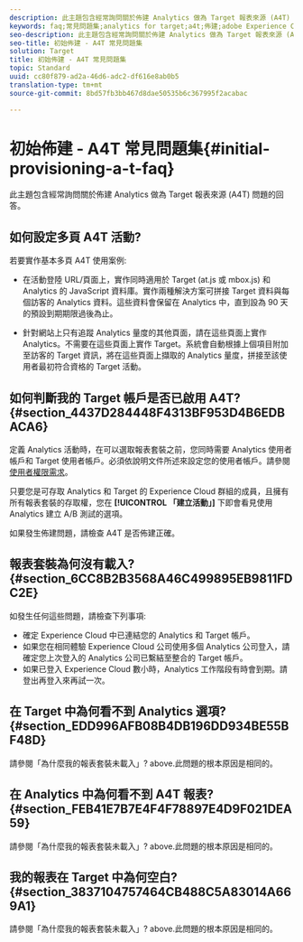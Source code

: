 ```yaml
---
description: 此主題包含經常詢問關於佈建 Analytics 做為 Target 報表來源 (A4T) 問題的回答。
keywords: faq;常見問題集;analytics for target;a4t;佈建;adobe Experience Cloud
seo-description: 此主題包含經常詢問關於佈建 Analytics 做為 Target 報表來源 (A4T) 問題的回答。
seo-title: 初始佈建 - A4T 常見問題集
solution: Target
title: 初始佈建 - A4T 常見問題集
topic: Standard
uuid: cc80f879-ad2a-46d6-adc2-df616e8ab0b5
translation-type: tm+mt
source-git-commit: 8bd57fb3bb467d8dae50535b6c367995f2acabac

---
```



# 初始佈建 - A4T 常見問題集{#initial-provisioning-a-t-faq}

此主題包含經常詢問關於佈建 Analytics 做為 Target 報表來源 (A4T) 問題的回答。

## 如何設定多頁 A4T 活動?

若要實作基本多頁 A4T 使用案例:

* 在活動登陸 URL/頁面上，實作同時適用於 Target (at.js 或 mbox.js) 和 Analytics 的 JavaScript 資料庫。實作兩種解決方案可拼接 Target 資料與每個訪客的 Analytics 資料。這些資料會保留在 Analytics 中，直到設為 90 天的預設到期期限過後為止。

* 針對網站上只有追蹤 Analytics 量度的其他頁面，請在這些頁面上實作 Analytics。不需要在這些頁面上實作 Target。系統會自動根據上個項目附加至訪客的 Target 資訊，將在這些頁面上擷取的 Analytics 量度，拼接至該使用者最初符合資格的 Target 活動。

## 如何判斷我的 Target 帳戶是否已啟用 A4T? {#section_4437D284448F4313BF953D4B6EDBACA6}

定義 Analytics 活動時，在可以選取報表套裝之前，您同時需要 Analytics 使用者帳戶和 Target 使用者帳戶。必須依說明文件所述來設定您的使用者帳戶。請參閱[使用者權限需求](../../../c-integrating-target-with-mac/a4t/account-reqs.md#concept_4BC06CAB00BF46FF9362AFE98656B083)。

只要您是可存取 Analytics 和 Target 的 Experience Cloud 群組的成員，且擁有所有報表套裝的存取權，您在 **[!UICONTROL 「建立活動」]** 下即會看見使用 Analytics 建立 A/B 測試的選項。

如果發生佈建問題，請檢查 A4T 是否佈建正確。

## 報表套裝為何沒有載入?   {#section_6CC8B2B3568A46C499895EB9811FDC2E}

如發生任何這些問題，請檢查下列事項:

* 確定 Experience Cloud 中已連結您的 Analytics 和 Target 帳戶。
* 如果您在相同體驗 Experience Cloud 公司使用多個 Analytics 公司登入，請確定您上次登入的 Analytics 公司已繫結至整合的 Target 帳戶。
* 如果已登入 Experience Cloud 數小時，Analytics 工作階段有時會到期。請登出再登入來再試一次。

## 在 Target 中為何看不到 Analytics 選項?   {#section_EDD996AFB08B4DB196DD934BE55BF48D}

請參閱「為什麼我的報表套裝未載入」? above.此問題的根本原因是相同的。

## 在 Analytics 中為何看不到 A4T 報表?   {#section_FEB41E7B7E4F4F78897E4D9F021DEA59}

請參閱「為什麼我的報表套裝未載入」? above.此問題的根本原因是相同的。

## 我的報表在 Target 中為何空白?   {#section_3837104757464CB488C5A83014A669A1}

請參閱「為什麼我的報表套裝未載入」? above.此問題的根本原因是相同的。
